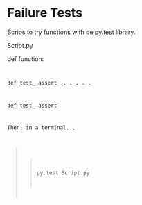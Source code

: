 # Failure Tests

Scrips to try functions with de py.test library.

Script.py

def function:
	<code>

def test_<something>
	assert	<test>
.
.
.
.
.

def test_<something>
	assert <test>


Then, in a terminal...

>> py.test Script.py 
